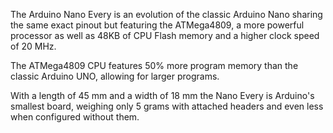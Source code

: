 <FeatureDescription>

The Arduino Nano Every is an evolution of the classic Arduino Nano sharing the same exact pinout but featuring the  ATMega4809, a more powerful processor as well as 48KB of CPU Flash memory and a higher clock speed of 20 MHz.

</FeatureDescription>


<FeatureList>
<Feature title="ATMega4809 microcontroller" image="core">

  The ATMega4809 CPU features 50% more program memory than the classic Arduino UNO, allowing for larger programs.

  <FeatureLink title="Datasheet" url="https://content.arduino.cc/assets/Nano-Every_processor-48-pin-Data-Sheet-megaAVR-0-series-DS40002016B.pdf" download blank/>
</Feature>

<Feature title="Tiny footprint" image="nano-form-factor">

  With a length of 45 mm and a width of 18 mm the Nano Every is Arduino's smallest board, weighing only 5 grams with attached headers and even less when configured without them.
</Feature>


</FeatureList>
